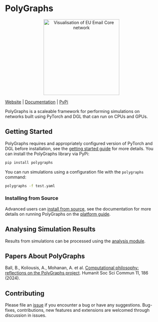 # PolyGraphs
<p align="center">
  <img src="https://akoliousis.com/polygraphs/eu_email_core.webp" alt="Visualisation of EU Email Core network" height="250">
</p>

[Website](https://polygraphs.sites.northeastern.edu/) | [Documentation](https://akoliousis.com/polygraphs/) | [PyPi](https://pypi.org/project/polygraphs/)

PolyGraphs is a scaleable framework for performing simulations on networks built using PyTorch and DGL that can run on CPUs and GPUs.

## Getting Started
PolyGraphs requires and appropriately configured version of PyTorch and DGL before installation, see the [getting started guide](https://akoliousis.com/polygraphs/guide/introduction/getting-started) for more details. You can install the PolyGraphs library via PyPi:

```bash
pip install polygraphs
```

You can run simulations using a configuration file with the `polygraphs` command:

``` bash
polygraphs -f test.yaml
```

### Installing from Source
Advanced users can [install from source](https://akoliousis.com/polygraphs/guide/introduction/install-from-source), see the documentation for more details on running PolyGraphs on the [platform guide](https://akoliousis.com/polygraphs/guide/introduction/platform-guide).

## Analysing Simulation Results
Results from simulations can be processed using the [analysis module](https://akoliousis.com/polygraphs/guide/simulations/processing-results). 

## Papers About PolyGraphs
Ball, B., Koliousis, A., Mohanan, A. et al. [Computational philosophy: reflections on the PolyGraphs project](https://doi.org/10.1057/s41599-024-02619-z). Humanit Soc Sci Commun 11, 186 (2024).

## Contributing
Please file an [issue](https://github.com/alexandroskoliousis/polygraphs/issues) if you encounter a bug or have any suggestions. Bug-fixes, contributions, new features and extensions are welcomed through discussion in issues.
